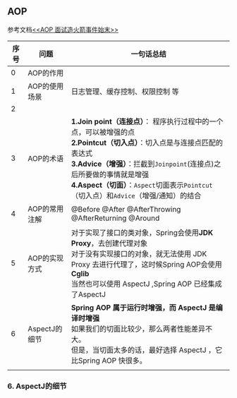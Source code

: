 ## AOP

参考文档[<<AOP 面试造火箭事件始末>>](https://mp.weixin.qq.com/s/NXZp8a3n-ssnC6Y1Hy9lzw)

| 序号 | 问题          | 一句话总结                                                   |
| ---- | ------------- | ------------------------------------------------------------ |
| 0    | AOP的作用     |                                                              |
| 1    | AOP的使用场景 | 日志管理、缓存控制、权限控制 等                              |
| 2    |               |                                                              |
| 3    | AOP的术语     | **1.Join point（连接点）**： 程序执行过程中的一个点，可以被增强的点<br>**2.Pointcut（切入点）**：切入点是与连接点匹配的表达式<br>**3.Advice（增强）**：拦截到`Joinpoint`(连接点)之后所要做的事情就是增强<br>**4.Aspect（切面）**：`Aspect`切面表示`Pointcut`（切入点）和`Advice`（增强/通知）的结合 |
| 4    | AOP的常用注解 | @Before  @After  @AfterThrowing  @AfterReturning  @Around    |
| 5    | AOP的实现方式 | 对于实现了接口的类对象，Spring会使用**JDK Proxy**，去创建代理对象<br/>对于没有实现接口的对象，就无法使用 JDK Proxy 去进行代理了，这时候Spring AOP会使用**Cglib**<br/>当然也可以使用 AspectJ ,Spring AOP 已经集成了AspectJ<br> |
| 6    | AspectJ的细节 | **Spring AOP 属于运行时增强，而 AspectJ 是编译时增强**<br>如果我们的切面比较少，那么两者性能差异不大。<br/>但是，当切面太多的话，最好选择 AspectJ ，它比Spring AOP 快很多。 |
|      |               |                                                              |



###  6. AspectJ的细节

